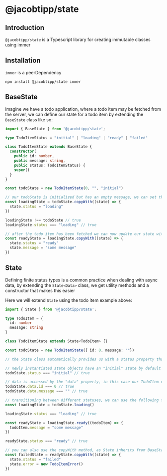 # @jacobtipp/state

## Introduction

`@jacobtipp/state` is a Typescript library for creating immutable classes using immer

## Installation

`immer` is a peerDependency
```
npm install @jacobtipp/state immer
```

## BaseState
Imagine we have a todo application, where a todo item may be fetched from the server,
we can define our state for a todo item by extending the `BaseState` class like so:
```typescript
import { BaseState } from '@jacobtipp/state';

type TodoItemStatus = "initial" | "loading" | "ready" | "failed"

class TodoItemState extends BaseState {
  constructor(
    public id: number, 
    public message: string, 
    public status: TodoItemStatus) {
    super()
  }
}

const todoState = new TodoItemState(0, "", "initial")

// our todoState is initialized but has an empty message, we can set the status to loading while we fetch data from the server
const loadingState = todoState.copyWith((state) => {
  state.status = "loading"
})

loadingState !== todoState // true
loadingState.status === "loading" // true

// after the todo item has been fetched we can now update our state with the message
const readyState = loadingState.copyWith((state) => {
  state.status = "ready"
  state.message = "some message"
})
```

## State

Defining finite status types is a common practice when dealing with async data, by extending
the `State<Data>` class, we get utility methods and a constructor that makes this easier

Here we will extend `State` using the todo item example above:

```typescript
import { State } from '@jacobtipp/state';

type TodoItem = {
  id: number
  message: string
}

class TodoItemState extends State<TodoItem> {}

const todoState = new TodoItemState({ id: 0, message: ""})

// the State class automatically provides us with a status property that may have the following values: "initial" | "loading" | "ready" | "failed" 

// newly instantiated state objects have an "initial" state by default
todoState.status === "initial" // true

// data is accessed by the "data" property, in this case our TodoItem data
todoState.data.id === 0 // true
todoState.data.message === "" // true

// transitioning between different statuses, we can use the following factory methods: "loading()" | "ready(data: Data)" | "failed(error?: Error)" 
const loadingState = todoState.loading()

loadingState.status === "loading" // true

const readyState = loadingState.ready((todoItem) => {
  todoItem.message = "some message"
})

readyState.status === "ready" // true

// you can also use the copyWith method, as State inherits from BaseState
const failedState = readyState.copyWith((state) => {
  state.status = "failed"
  state.error = new TodoItemError()
})
```